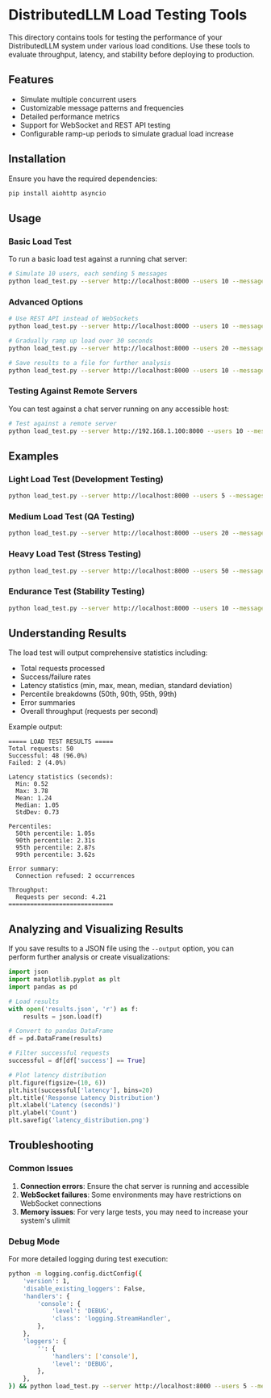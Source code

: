 # DistributedLLM Load Testing Tools

This directory contains tools for testing the performance of your DistributedLLM system under various load conditions. Use these tools to evaluate throughput, latency, and stability before deploying to production.

## Features

- Simulate multiple concurrent users
- Customizable message patterns and frequencies
- Detailed performance metrics
- Support for WebSocket and REST API testing
- Configurable ramp-up periods to simulate gradual load increase

## Installation

Ensure you have the required dependencies:

```bash
pip install aiohttp asyncio
```

## Usage

### Basic Load Test

To run a basic load test against a running chat server:

```bash
# Simulate 10 users, each sending 5 messages
python load_test.py --server http://localhost:8000 --users 10 --messages 5
```

### Advanced Options

```bash
# Use REST API instead of WebSockets
python load_test.py --server http://localhost:8000 --users 10 --messages 5 --api

# Gradually ramp up load over 30 seconds
python load_test.py --server http://localhost:8000 --users 20 --messages 5 --ramp-up 30

# Save results to a file for further analysis
python load_test.py --server http://localhost:8000 --users 10 --messages 5 --output results.json
```

### Testing Against Remote Servers

You can test against a chat server running on any accessible host:

```bash
# Test against a remote server
python load_test.py --server http://192.168.1.100:8000 --users 10 --messages 5
```

## Examples

### Light Load Test (Development Testing)

```bash
python load_test.py --server http://localhost:8000 --users 5 --messages 3 --ramp-up 5
```

### Medium Load Test (QA Testing)

```bash
python load_test.py --server http://localhost:8000 --users 20 --messages 10 --ramp-up 30
```

### Heavy Load Test (Stress Testing)

```bash
python load_test.py --server http://localhost:8000 --users 50 --messages 20 --ramp-up 60
```

### Endurance Test (Stability Testing)

```bash
python load_test.py --server http://localhost:8000 --users 10 --messages 100 --ramp-up 30
```

## Understanding Results

The load test will output comprehensive statistics including:

- Total requests processed
- Success/failure rates
- Latency statistics (min, max, mean, median, standard deviation)
- Percentile breakdowns (50th, 90th, 95th, 99th)
- Error summaries
- Overall throughput (requests per second)

Example output:

```
===== LOAD TEST RESULTS =====
Total requests: 50
Successful: 48 (96.0%)
Failed: 2 (4.0%)

Latency statistics (seconds):
  Min: 0.52
  Max: 3.78
  Mean: 1.24
  Median: 1.05
  StdDev: 0.73

Percentiles:
  50th percentile: 1.05s
  90th percentile: 2.31s
  95th percentile: 2.87s
  99th percentile: 3.62s

Error summary:
  Connection refused: 2 occurrences

Throughput:
  Requests per second: 4.21
=============================
```

## Analyzing and Visualizing Results

If you save results to a JSON file using the `--output` option, you can perform further analysis or create visualizations:

```python
import json
import matplotlib.pyplot as plt
import pandas as pd

# Load results
with open('results.json', 'r') as f:
    results = json.load(f)

# Convert to pandas DataFrame
df = pd.DataFrame(results)

# Filter successful requests
successful = df[df['success'] == True]

# Plot latency distribution
plt.figure(figsize=(10, 6))
plt.hist(successful['latency'], bins=20)
plt.title('Response Latency Distribution')
plt.xlabel('Latency (seconds)')
plt.ylabel('Count')
plt.savefig('latency_distribution.png')
```

## Troubleshooting

### Common Issues

1. **Connection errors**: Ensure the chat server is running and accessible
2. **WebSocket failures**: Some environments may have restrictions on WebSocket connections
3. **Memory issues**: For very large tests, you may need to increase your system's ulimit

### Debug Mode

For more detailed logging during test execution:

```bash
python -m logging.config.dictConfig({
    'version': 1,
    'disable_existing_loggers': False,
    'handlers': {
        'console': {
            'level': 'DEBUG',
            'class': 'logging.StreamHandler',
        },
    },
    'loggers': {
        '': {
            'handlers': ['console'],
            'level': 'DEBUG',
        },
    },
}) && python load_test.py --server http://localhost:8000 --users 5 --messages 3
```